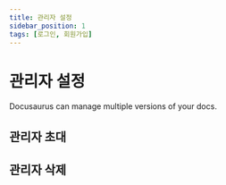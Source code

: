 ```yaml
---
title: 관리자 설정
sidebar_position: 1
tags: [로그인, 회원가입]
---
```


# 관리자 설정

Docusaurus can manage multiple versions of your docs.

## 관리자 초대

## 관리자 삭제
